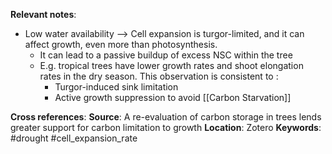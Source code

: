 **Relevant notes**:
- Low water availability --> Cell expansion is turgor-limited, and it can affect growth, even more than photosynthesis.
	- It can lead to a passive buildup of excess NSC within the tree
	- E.g. tropical trees have lower growth rates and shoot elongation rates in the dry season. This observation is consistent to :
		- Turgor-induced sink limitation
		- Active growth suppression to avoid [[Carbon Starvation]]

**Cross references**: 
**Source**: A re-evaluation of carbon storage in trees lends greater support for carbon limitation to growth
**Location**: Zotero
**Keywords**: #drought #cell_expansion_rate
